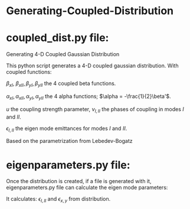 # Generating-Coupled-Distribution

# coupled_dist.py file:
Generating 4-D Coupled Gaussian Distribution

This python script generates a 4-D coupled gaussian distribution. With coupled functions:

$\beta_{xI}$, $\beta_{xII},\beta_{yI},\beta_{yII}$ the 4 coupled beta functions.

$\alpha_{xI},\alpha_{xII},\alpha_{yI},\alpha_{yII}$ the 4 alpha functions; $\alpha = -\frac{1}{2}\beta'$. 

$u$ the coupling strength parameter, $\nu_{I,II}$ the phases of coupling in modes $I$ and $II$.

$\epsilon_{I,II}$ the eigen mode emittances for modes $I$ and $II$.

Based on the parametrization from Lebedev-Bogatz

# eigenparameters.py file:

Once the distribution is created, if a file is generated with it, eigenparameters.py file can calculate the eigen mode parameters:

It calculates: $\epsilon_{I,II}$ and $\epsilon_{x,y}$ from distribution.

